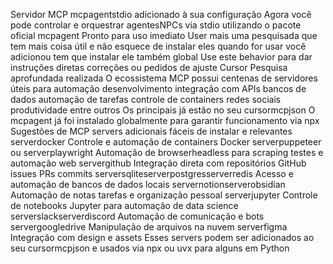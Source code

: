 Servidor MCP mcpagentstdio adicionado à sua configuração Agora você pode controlar e orquestrar agentesNPCs via stdio utilizando o pacote oficial mcpagent Pronto para uso imediato
User
mais uma pesquisada que tem mais coisa útil e não esquece de instalar eles quando for usar você adicionou tem que instalar ele também global
Use este behavior para dar instruções diretas correções ou pedidos de ajuste
Cursor
 Pesquisa aprofundada realizada O ecossistema MCP possui centenas de servidores úteis para automação desenvolvimento integração com APIs bancos de dados automação de tarefas controle de containers redes sociais produtividade entre outros
 Os principais já estão no seu cursormcpjson
 O mcpagent já foi instalado globalmente para garantir funcionamento via npx
 Sugestões de MCP servers adicionais fáceis de instalar e relevantes
 serverdocker Controle e automação de containers Docker
 serverpuppeteer ou serverplaywright Automação de browserheadless para scraping testes e automação web
 servergithub Integração direta com repositórios GitHub issues PRs commits
 serversqliteserverpostgresserverredis Acesso e automação de bancos de dados locais
 servernotionserverobsidian Automação de notas tarefas e organização pessoal
 serverjupyter Controle de notebooks Jupyter para automação de data science
 serverslackserverdiscord Automação de comunicação e bots
 servergoogledrive Manipulação de arquivos na nuvem
 serverfigma Integração com design e assets
Esses servers podem ser adicionados ao seu cursormcpjson e usados via npx ou uvx para alguns em Python